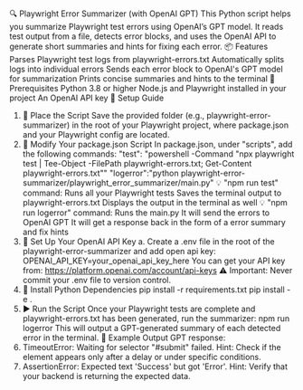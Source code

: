 🔍 Playwright Error Summarizer (with OpenAI GPT)
This Python script helps you summarize Playwright test errors using OpenAI’s GPT model. It reads test output from a file, detects error blocks, and uses the OpenAI API to generate short summaries and hints for fixing each error.
📦 Features
Parses Playwright test logs from playwright-errors.txt
Automatically splits logs into individual errors
Sends each error block to OpenAI's GPT model for summarization
Prints concise summaries and hints to the terminal
🧱 Prerequisites
Python 3.8 or higher
Node.js and Playwright installed in your project
An OpenAI API key
🚀 Setup Guide
1. 📁 Place the Script
Save the provided folder (e.g., playwright-error-summarizer) in the root of your Playwright project, where package.json and your Playwright config are located.
2. 🧪 Modify Your package.json Script
In package.json, under "scripts", add the following commands:
"test": "powershell -Command \"npx playwright test | Tee-Object -FilePath playwright-errors.txt; Get-Content playwright-errors.txt\""
"logerror":"python playwright-error-summarizer/playwright_error_summarizer/main.py" 
💡 "npm run test" command:
Runs all your Playwright tests
Saves the terminal output to playwright-errors.txt
Displays the output in the terminal as well
💡 "npm run logerror" command:
Runs the main.py
It will send the errors to OpenAI GPT
It will get a response back in the form of a error summary and fix hints
3. 🔑 Set Up Your OpenAI API Key
a. Create a .env file in the root of the playwright-error-summarizer and add open api key:
OPENAI_API_KEY=your_openai_api_key_here
You can get your API key from: https://platform.openai.com/account/api-keys
⚠️ Important: Never commit your .env file to version control.
4. 📄 Install Python Dependencies
pip install -r requirements.txt
pip install -e .
5. ▶️ Run the Script
Once your Playwright tests are complete and playwright-errors.txt has been generated, run the summarizer:
npm run logerror
This will output a GPT-generated summary of each detected error in the terminal.
🧪 Example Output
GPT response:
1. TimeoutError: Waiting for selector "#submit" failed. Hint: Check if the element appears only after a delay or under specific conditions.
2. AssertionError: Expected text 'Success' but got 'Error'. Hint: Verify that your backend is returning the expected data.